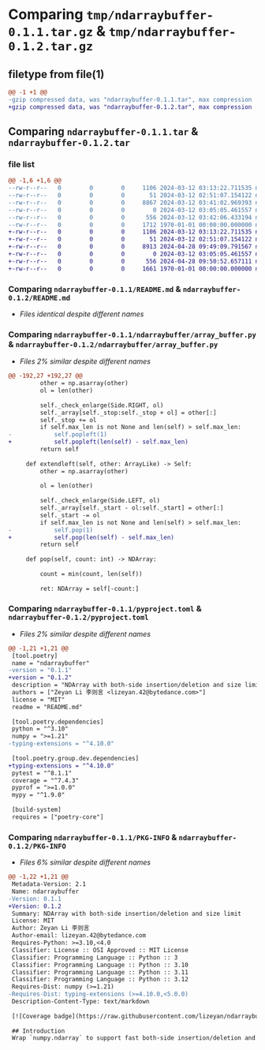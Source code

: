 # Comparing `tmp/ndarraybuffer-0.1.1.tar.gz` & `tmp/ndarraybuffer-0.1.2.tar.gz`

## filetype from file(1)

```diff
@@ -1 +1 @@
-gzip compressed data, was "ndarraybuffer-0.1.1.tar", max compression
+gzip compressed data, was "ndarraybuffer-0.1.2.tar", max compression
```

## Comparing `ndarraybuffer-0.1.1.tar` & `ndarraybuffer-0.1.2.tar`

### file list

```diff
@@ -1,6 +1,6 @@
--rw-r--r--   0        0        0     1106 2024-03-12 03:13:22.711535 ndarraybuffer-0.1.1/README.md
--rw-r--r--   0        0        0       51 2024-03-12 02:51:07.154122 ndarraybuffer-0.1.1/ndarraybuffer/__init__.py
--rw-r--r--   0        0        0     8867 2024-03-12 03:41:02.969393 ndarraybuffer-0.1.1/ndarraybuffer/array_buffer.py
--rw-r--r--   0        0        0        0 2024-03-12 03:05:05.461557 ndarraybuffer-0.1.1/ndarraybuffer/py.typed
--rw-r--r--   0        0        0      556 2024-03-12 03:42:06.433194 ndarraybuffer-0.1.1/pyproject.toml
--rw-r--r--   0        0        0     1712 1970-01-01 00:00:00.000000 ndarraybuffer-0.1.1/PKG-INFO
+-rw-r--r--   0        0        0     1106 2024-03-12 03:13:22.711535 ndarraybuffer-0.1.2/README.md
+-rw-r--r--   0        0        0       51 2024-03-12 02:51:07.154122 ndarraybuffer-0.1.2/ndarraybuffer/__init__.py
+-rw-r--r--   0        0        0     8913 2024-04-28 09:49:09.791567 ndarraybuffer-0.1.2/ndarraybuffer/array_buffer.py
+-rw-r--r--   0        0        0        0 2024-03-12 03:05:05.461557 ndarraybuffer-0.1.2/ndarraybuffer/py.typed
+-rw-r--r--   0        0        0      556 2024-04-28 09:50:52.657111 ndarraybuffer-0.1.2/pyproject.toml
+-rw-r--r--   0        0        0     1661 1970-01-01 00:00:00.000000 ndarraybuffer-0.1.2/PKG-INFO
```

### Comparing `ndarraybuffer-0.1.1/README.md` & `ndarraybuffer-0.1.2/README.md`

 * *Files identical despite different names*

### Comparing `ndarraybuffer-0.1.1/ndarraybuffer/array_buffer.py` & `ndarraybuffer-0.1.2/ndarraybuffer/array_buffer.py`

 * *Files 2% similar despite different names*

```diff
@@ -192,27 +192,27 @@
         other = np.asarray(other)
         ol = len(other)
 
         self._check_enlarge(Side.RIGHT, ol)
         self._array[self._stop:self._stop + ol] = other[:]
         self._stop += ol
         if self.max_len is not None and len(self) > self.max_len:
-            self.popleft(1)
+            self.popleft(len(self) - self.max_len)
         return self
 
     def extendleft(self, other: ArrayLike) -> Self:
         other = np.asarray(other)
 
         ol = len(other)
 
         self._check_enlarge(Side.LEFT, ol)
         self._array[self._start - ol:self._start] = other[:]
         self._start -= ol
         if self.max_len is not None and len(self) > self.max_len:
-            self.pop(1)
+            self.pop(len(self) - self.max_len)
         return self
 
     def pop(self, count: int) -> NDArray:
 
         count = min(count, len(self))
 
         ret: NDArray = self[-count:]
```

### Comparing `ndarraybuffer-0.1.1/pyproject.toml` & `ndarraybuffer-0.1.2/pyproject.toml`

 * *Files 2% similar despite different names*

```diff
@@ -1,21 +1,21 @@
 [tool.poetry]
 name = "ndarraybuffer"
-version = "0.1.1"
+version = "0.1.2"
 description = "NDArray with both-side insertion/deletion and size limit"
 authors = ["Zeyan Li 李则言 <lizeyan.42@bytedance.com>"]
 license = "MIT"
 readme = "README.md"
 
 [tool.poetry.dependencies]
 python = "^3.10"
 numpy = ">=1.21"
-typing-extensions = "^4.10.0"
 
 [tool.poetry.group.dev.dependencies]
+typing-extensions = "^4.10.0"
 pytest = "^8.1.1"
 coverage = "^7.4.3"
 pyprof = ">=1.0.0"
 mypy = "^1.9.0"
 
 [build-system]
 requires = ["poetry-core"]
```

### Comparing `ndarraybuffer-0.1.1/PKG-INFO` & `ndarraybuffer-0.1.2/PKG-INFO`

 * *Files 6% similar despite different names*

```diff
@@ -1,22 +1,21 @@
 Metadata-Version: 2.1
 Name: ndarraybuffer
-Version: 0.1.1
+Version: 0.1.2
 Summary: NDArray with both-side insertion/deletion and size limit
 License: MIT
 Author: Zeyan Li 李则言
 Author-email: lizeyan.42@bytedance.com
 Requires-Python: >=3.10,<4.0
 Classifier: License :: OSI Approved :: MIT License
 Classifier: Programming Language :: Python :: 3
 Classifier: Programming Language :: Python :: 3.10
 Classifier: Programming Language :: Python :: 3.11
 Classifier: Programming Language :: Python :: 3.12
 Requires-Dist: numpy (>=1.21)
-Requires-Dist: typing-extensions (>=4.10.0,<5.0.0)
 Description-Content-Type: text/markdown
 
 [![Coverage badge](https://raw.githubusercontent.com/lizeyan/ndarraybuffer/python-coverage-comment-action-data/badge.svg)](https://htmlpreview.github.io/?https://github.com/lizeyan/ndarraybuffer/blob/python-coverage-comment-action-data/htmlcov/index.html)
 
 ## Introduction
 Wrap `numpy.ndarray` to support fast both-side insertion/deletion and size limit.
```

